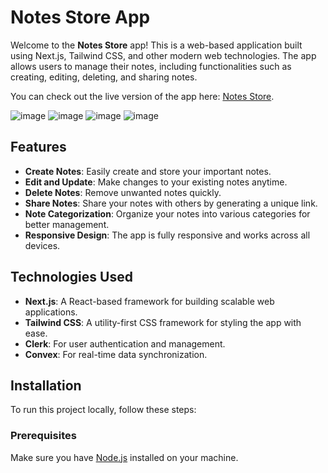 # Notes Store App

Welcome to the **Notes Store** app! This is a web-based application built using Next.js, Tailwind CSS, and other modern web technologies. The app allows users to manage their notes, including functionalities such as creating, editing, deleting, and sharing notes. 

You can check out the live version of the app here: [Notes Store](https://notes-store-app.vercel.app/).

![image](https://github.com/user-attachments/assets/c1ffd503-4f93-4126-96c1-722f5a0e99f7)
![image](https://github.com/user-attachments/assets/43325331-b967-414f-9b90-2035105c631e)
![image](https://github.com/user-attachments/assets/552b78ae-2e4c-4489-9be8-238b02c5ed3a)
![image](https://github.com/user-attachments/assets/c1f8db80-d66b-42a2-b6be-19f273ba4b43)


## Features

- **Create Notes**: Easily create and store your important notes.
- **Edit and Update**: Make changes to your existing notes anytime.
- **Delete Notes**: Remove unwanted notes quickly.
- **Share Notes**: Share your notes with others by generating a unique link.
- **Note Categorization**: Organize your notes into various categories for better management.
- **Responsive Design**: The app is fully responsive and works across all devices.

## Technologies Used

- **Next.js**: A React-based framework for building scalable web applications.
- **Tailwind CSS**: A utility-first CSS framework for styling the app with ease.
- **Clerk**: For user authentication and management.
- **Convex**: For real-time data synchronization.

## Installation

To run this project locally, follow these steps:

### Prerequisites
Make sure you have [Node.js](https://nodejs.org/) installed on your machine.
